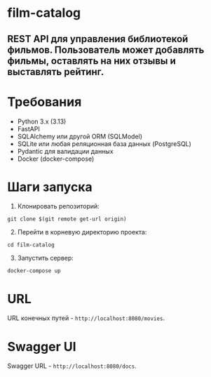 # film-catalog

## REST API для управления библиотекой фильмов. Пользователь может добавлять фильмы, оставлять на них отзывы и выставлять рейтинг.

# Требования
- Python 3.x (3.13)
- FastAPI
- SQLAlchemy или другой ORM (SQLModel)
- SQLite или любая реляционная база данных (PostgreSQL)
- Pydantic для валидации данных
- Docker (docker-compose)

# Шаги запуска
1. Клонировать репозиторий:
```
git clone $(git remote get-url origin)
```
2. Перейти в корневую директорию проекта:
```
cd film-catalog
```
3. Запустить сервер:
```
docker-compose up
```

# URL
URL конечных путей - `http://localhost:8080/movies`.

# Swagger UI
Swagger URL - `http://localhost:8080/docs`.

